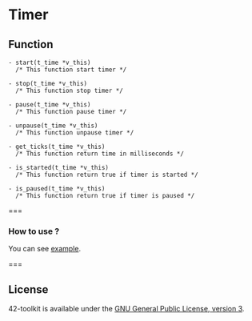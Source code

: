 Timer
==========

## Function

	- start(t_time *v_this)
	  /* This function start timer */

	- stop(t_time *v_this)
	  /* This function stop timer */

	- pause(t_time *v_this)
	  /* This function pause timer */

	- unpause(t_time *v_this)
	  /* This function unpause timer */

	- get_ticks(t_time *v_this)
	  /* This function return time in milliseconds */

	- is_started(t_time *v_this)
	  /* This function return true if timer is started */

	- is_paused(t_time *v_this)
	  /* This function return true if timer is paused */

===
### How to use ?

You can see [example](https://github.com/42School/42-toolkit/tree/master/examples/libc/timer).

===
## License

42-toolkit is available under the [GNU General Public License, version 3](LICENSE).
